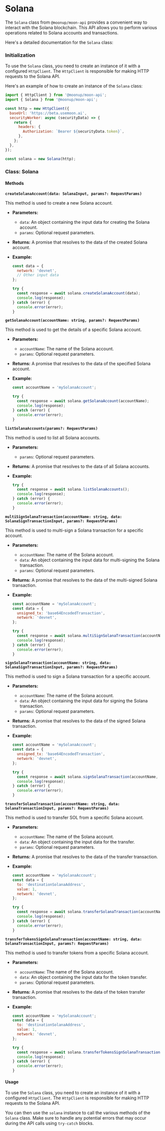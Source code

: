 # Solana

The `Solana` class from `@moonup/moon-api` provides a convenient way to interact with the Solana blockchain. This API allows you to perform various operations related to Solana accounts and transactions.

Here's a detailed documentation for the `Solana` class:

### Initialization

To use the `Solana` class, you need to create an instance of it with a configured `HttpClient`. The `HttpClient` is responsible for making HTTP requests to the Solana API.

Here's an example of how to create an instance of the `Solana` class:

```javascript
import { HttpClient } from '@moonup/moon-api';
import { Solana } from '@moonup/moon-api';

const http = new HttpClient({
  baseUrl: 'https://beta.usemoon.ai',
  securityWorker: async (securityData) => {
    return {
      headers: {
        Authorization: `Bearer ${securityData.token}`,
      },
    };
  },
});

const solana = new Solana(http);
```

### Class: Solana

#### Methods

**`createSolanaAccount(data: SolanaInput, params?: RequestParams)`**

This method is used to create a new Solana account.

* **Parameters:**
  * `data`: An object containing the input data for creating the Solana account.
  * `params`: Optional request parameters.
* **Returns:** A promise that resolves to the data of the created Solana account.
*   **Example:**

    ```javascript
    const data = {
      network: 'devnet',
      // Other input data
    };

    try {
      const response = await solana.createSolanaAccount(data);
      console.log(response);
    } catch (error) {
      console.error(error);
    }
    ```

**`getSolanaAccount(accountName: string, params?: RequestParams)`**

This method is used to get the details of a specific Solana account.

* **Parameters:**
  * `accountName`: The name of the Solana account.
  * `params`: Optional request parameters.
* **Returns:** A promise that resolves to the data of the specified Solana account.
*   **Example:**

    ```javascript
    const accountName = 'mySolanaAccount';

    try {
      const response = await solana.getSolanaAccount(accountName);
      console.log(response);
    } catch (error) {
      console.error(error);
    }
    ```

**`listSolanaAccounts(params?: RequestParams)`**

This method is used to list all Solana accounts.

* **Parameters:**
  * `params`: Optional request parameters.
* **Returns:** A promise that resolves to the data of all Solana accounts.
*   **Example:**

    ```javascript
    try {
      const response = await solana.listSolanaAccounts();
      console.log(response);
    } catch (error) {
      console.error(error);
    }
    ```

**`multiSignSolanaTransaction(accountName: string, data: SolanaSignTransactionInput, params?: RequestParams)`**

This method is used to multi-sign a Solana transaction for a specific account.

* **Parameters:**
  * `accountName`: The name of the Solana account.
  * `data`: An object containing the input data for multi-signing the Solana transaction.
  * `params`: Optional request parameters.
* **Returns:** A promise that resolves to the data of the multi-signed Solana transaction.
*   **Example:**

    ```javascript
    const accountName = 'mySolanaAccount';
    const data = {
      unsigned_tx: 'base64EncodedTransaction',
      network: 'devnet',
    };

    try {
      const response = await solana.multiSignSolanaTransaction(accountName, data);
      console.log(response);
    } catch (error) {
      console.error(error);
    }
    ```

**`signSolanaTransaction(accountName: string, data: SolanaSignTransactionInput, params?: RequestParams)`**

This method is used to sign a Solana transaction for a specific account.

* **Parameters:**
  * `accountName`: The name of the Solana account.
  * `data`: An object containing the input data for signing the Solana transaction.
  * `params`: Optional request parameters.
* **Returns:** A promise that resolves to the data of the signed Solana transaction.
*   **Example:**

    ```javascript
    const accountName = 'mySolanaAccount';
    const data = {
      unsigned_tx: 'base64EncodedTransaction',
      network: 'devnet',
    };

    try {
      const response = await solana.signSolanaTransaction(accountName, data);
      console.log(response);
    } catch (error) {
      console.error(error);
    }
    ```

**`transferSolanaTransaction(accountName: string, data: SolanaTransactionInput, params?: RequestParams)`**

This method is used to transfer SOL from a specific Solana account.

* **Parameters:**
  * `accountName`: The name of the Solana account.
  * `data`: An object containing the input data for the transfer.
  * `params`: Optional request parameters.
* **Returns:** A promise that resolves to the data of the transfer transaction.
*   **Example:**

    ```javascript
    const accountName = 'mySolanaAccount';
    const data = {
      to: 'destinationSolanaAddress',
      value: 1,
      network: 'devnet',
    };

    try {
      const response = await solana.transferSolanaTransaction(accountName, data);
      console.log(response);
    } catch (error) {
      console.error(error);
    }
    ```

**`transferTokensSignSolanaTransaction(accountName: string, data: SolanaTransactionInput, params?: RequestParams)`**

This method is used to transfer tokens from a specific Solana account.

* **Parameters:**
  * `accountName`: The name of the Solana account.
  * `data`: An object containing the input data for the token transfer.
  * `params`: Optional request parameters.
* **Returns:** A promise that resolves to the data of the token transfer transaction.
*   **Example:**

    ```javascript
    const accountName = 'mySolanaAccount';
    const data = {
      to: 'destinationSolanaAddress',
      value: 1,
      network: 'devnet',
    };

    try {
      const response = await solana.transferTokensSignSolanaTransaction(accountName, data);
      console.log(response);
    } catch (error) {
      console.error(error);
    }
    ```

#### Usage

To use the `Solana` class, you need to create an instance of it with a configured `HttpClient`. The `HttpClient` is responsible for making HTTP requests to the Solana API.

You can then use the `solana` instance to call the various methods of the `Solana` class. Make sure to handle any potential errors that may occur during the API calls using `try-catch` blocks.
